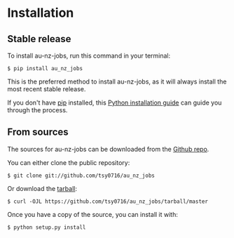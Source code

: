 # Installation

## Stable release

To install au-nz-jobs, run this command in your terminal:

``` console
$ pip install au_nz_jobs
```

This is the preferred method to install au-nz-jobs, as it will always
install the most recent stable release.

If you don't have [pip](https://pip.pypa.io) installed, this [Python
installation
guide](http://docs.python-guide.org/en/latest/starting/installation/)
can guide you through the process.

## From sources

The sources for au-nz-jobs can be downloaded from the [Github
repo](https://github.com/tsy0716/au_nz_jobs).

You can either clone the public repository:

``` console
$ git clone git://github.com/tsy0716/au_nz_jobs
```

Or download the
[tarball](https://github.com/tsy0716/au_nz_jobs/tarball/master):

``` console
$ curl -OJL https://github.com/tsy0716/au_nz_jobs/tarball/master
```

Once you have a copy of the source, you can install it with:

``` console
$ python setup.py install
```
